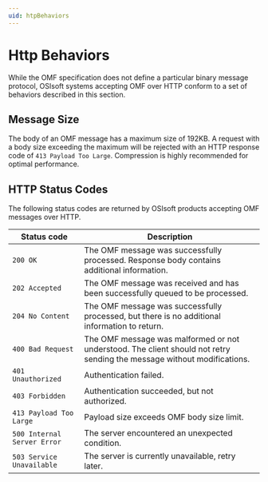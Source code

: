 ```yaml
---
uid: htpBehaviors
---
```


# Http Behaviors

While the OMF specification does not define a particular binary message protocol, OSIsoft systems accepting OMF over HTTP conform to a set of behaviors described in this section.
## Message Size

The body of an OMF message has a maximum size of 192KB. A request with a body size exceeding the maximum will be rejected with an HTTP response code
of `413 Payload Too Large`. Compression is highly recommended for optimal performance.

## HTTP Status Codes

The following status codes are returned by OSIsoft products accepting OMF messages over HTTP.

| Status code | Description |
| --- | --- |
| `200 OK` | The OMF message was successfully processed. Response body contains additional information. |
| `202 Accepted` | The OMF message was received and has been successfully queued to be processed. |
| `204 No Content` | The OMF message was successfully processed, but there is no additional information to return. |
| `400 Bad Request` | The OMF message was malformed or not understood. The client should not retry sending the message without modifications. |
| `401 Unauthorized` | Authentication failed. |
| `403 Forbidden` | Authentication succeeded, but not authorized. |
| `413 Payload Too Large` | Payload size exceeds OMF body size limit. |
| `500 Internal Server Error` | The server encountered an unexpected condition. |
| `503 Service Unavailable` | The server is currently unavailable, retry later. |